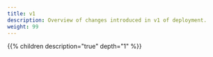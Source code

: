 ```yaml
---
title: v1
description: Overview of changes introduced in v1 of deployment.
weight: 99
---
```


{{% children description="true" depth="1" %}}